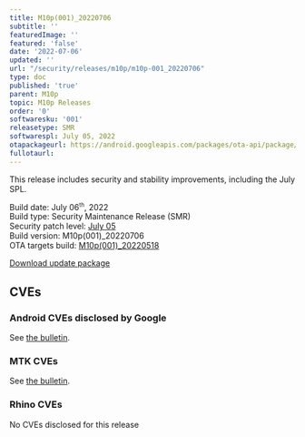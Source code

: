 ```yaml
---
title: M10p(001)_20220706
subtitle: ''
featuredImage: ''
featured: 'false'
date: '2022-07-06'
updated: ''
url: "/security/releases/m10p/m10p-001_20220706"
type: doc
published: 'true'
parent: M10p
topic: M10p Releases
order: '0'
softwaresku: '001'
releasetype: SMR
softwarespl: July 05, 2022
otapackageurl: https://android.googleapis.com/packages/ota-api/package/7c615f6c3d85fe1ae49e1634d94737c5a514eee7.zip
fullotaurl:
---
```


This release includes security and stability improvements, including the July SPL.

Build date: July 06<sup><small>th</small></sup>, 2022  
Build type: Security Maintenance Release (SMR)  
Security patch level: [July 05](https://source.android.com/security/bulletin/2022-07-01)  
Build version: M10p(001)_20220706  
OTA targets build: [M10p(001)_20220518](/security/releases/m10p/m10p-001_20220518)

<i class="far fa-cloud-download-alt"></i> [Download update package](https://android.googleapis.com/packages/ota-api/package/7c615f6c3d85fe1ae49e1634d94737c5a514eee7.zip)

## CVEs
### Android CVEs disclosed by Google

See [the bulletin](https://source.android.com/security/bulletin/2022-07-01).

### MTK CVEs

See [the bulletin](https://source.android.com/security/bulletin/2022-07-01#mediatek-components).

### Rhino CVEs
No CVEs disclosed for this release